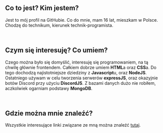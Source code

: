 ## Co to jest? Kim jestem?

Jest to mój profil na GitHubie. Co do mnie, mam 16 lat, mieszkam w Polsce. Chodzę do technikum, kierunek technik-programista. 

<br>

## Czym się interesuję? Co umiem?

Czego można było się domyślić, interesuję się programowaniem, na tą chwilę głównie frontendem. Całkiem dobrze umiem **HTML**a oraz **CSS**a. Do tego dochodzą najistotniejsze dziedziny z **Javascript**u, oraz **NodeJS**. Ostatniego używam w celu tworzenia serwerów **expressJS**, oraz okazyjnie botów Discord przy użyciu **DiscordJS**. Z bazami danych dużo nie robiłem, aczkolwiek ogarniam podstawy **MongoDB**.  

<br>

## Gdzie można mnie znaleźć?

Wszystkie interesujące linki związane ze mną można znaleźć [tutaj](https://sokzkomucha.xyz).
